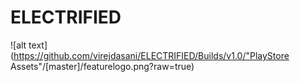 # ELECTRIFIED
![alt text](https://github.com/virejdasani/ELECTRIFIED/Builds/v1.0/"PlayStore Assets"/[master]/featurelogo.png?raw=true)
